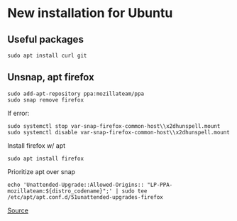 # New installation for Ubuntu
## Useful packages
```
sudo apt install curl git
```
## Unsnap, apt firefox
```
sudo add-apt-repository ppa:mozillateam/ppa
sudo snap remove firefox
```
If error:
```
sudo systemctl stop var-snap-firefox-common-host\\x2dhunspell.mount
sudo systemctl disable var-snap-firefox-common-host\\x2dhunspell.mount
```
Install firefox w/ apt
```
sudo apt install firefox
```
Prioritize apt over snap
```
echo 'Unattended-Upgrade::Allowed-Origins:: "LP-PPA-mozillateam:${distro_codename}";' | sudo tee /etc/apt/apt.conf.d/51unattended-upgrades-firefox
```

[Source](https://askubuntu.com/questions/1399383/how-to-install-firefox-as-a-traditional-deb-package-without-snap-in-ubuntu-22)
